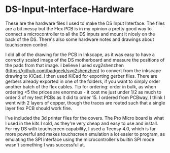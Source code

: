 # DS-Input-Interface-Hardware


These are the hardware files I used to make the DS Input Interface. The files are a bit messy but the Flex PCB is in my opinion a pretty good way to connect a microcontroller to all the DS inputs and mount it nicely on the back of the DS. There's also some hardware notes and drawings about touchscreen control.

I did all of the drawing for the PCB in Inkscape, as it was easy to have a correctly scaled image of the DS motherboard and measure the positions of the pads from that image. I believe I used svg2shenzhen (https://github.com/badgeek/svg2shenzhen) to convert from the inkscape drawing to KiCad. I then used KiCad for exporting gerber files. There are gerbers already exported in one of the folders, if you want to simply order another batch of the flex cables. Tip for ordering: order in bulk, as when ordering <5 the prices are enormous - it cost me just under 1/2 as much to order 3 of my test PCBs as it did to order 15. I ordered from PCBway, I think I went with 2 layers of copper, though the traces are routed such that a single layer flex PCB should work fine.

I've included the 3d printer files for the covers. The Pro Micro board is what I used in the kits I sold, as they're very cheap and easy to use and install. For my DS with touchscreen capability, I used a Teensy 4.0, which is far more powerful and makes touchscreen emulation a lot easier to program, as emulating the SPI interface using the microcontroller's builtin SPI mode wasn't something I was successful at.